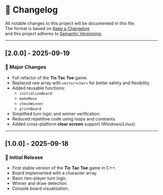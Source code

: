 # 📑 Changelog
All notable changes to this project will be documented in this file.  
The format is based on [Keep a Changelog](https://keepachangelog.com/en/1.0.0/)  
and this project adheres to [Semantic Versioning](https://semver.org/).

---

## [2.0.0] - 2025-09-19
### 🚀 Major Changes
- Full refactor of the **Tic Tac Toe** game.
- Replaced raw array with `vector<char>` for better safety and flexibility.
- Added reusable functions:
  - `initializeBoard`
  - `makeMove`
  - `checkWinner`
  - `printBoard`
- Simplified turn logic and winner verification.
- Reduced repetitive code using loops and constants.
- Added cross-platform **clear screen** support (Windows/Linux).

---

## [1.0.0] - 2025-09-18
### 🎉 Initial Release
- First stable version of the **Tic Tac Toe** game in C++.
- Board implemented with a character array.
- Basic two-player turn logic.
- Winner and draw detection.
- Console board visualization.
